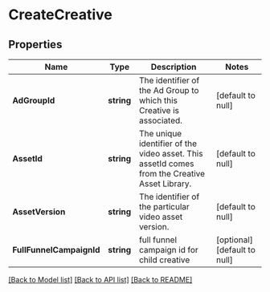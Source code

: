 # CreateCreative

## Properties
Name | Type | Description | Notes
------------ | ------------- | ------------- | -------------
**AdGroupId** | **string** | The identifier of the Ad Group to which this Creative is associated. | [default to null]
**AssetId** | **string** | The unique identifier of the video asset. This assetId comes from the Creative Asset Library. | [default to null]
**AssetVersion** | **string** | The identifier of the particular video asset version. | [default to null]
**FullFunnelCampaignId** | **string** | full funnel campaign id for child creative | [optional] [default to null]

[[Back to Model list]](../README.md#documentation-for-models) [[Back to API list]](../README.md#documentation-for-api-endpoints) [[Back to README]](../README.md)

